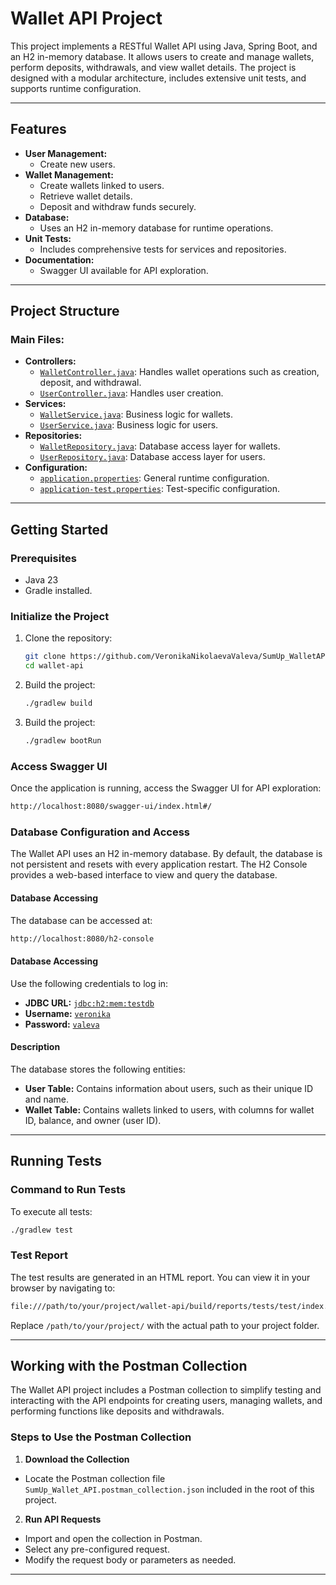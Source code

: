 # Wallet API Project

This project implements a RESTful Wallet API using Java, Spring Boot, and an H2 in-memory database. It allows users to create and manage wallets, perform deposits, withdrawals, and view wallet details. The project is designed with a modular architecture, includes extensive unit tests, and supports runtime configuration.

---

## Features

- **User Management:**
    - Create new users.
- **Wallet Management:**
    - Create wallets linked to users.
    - Retrieve wallet details.
    - Deposit and withdraw funds securely.
- **Database:**
    - Uses an H2 in-memory database for runtime operations.
- **Unit Tests:**
    - Includes comprehensive tests for services and repositories.
- **Documentation:**
    - Swagger UI available for API exploration.

---

## Project Structure

### Main Files:
- **Controllers:**
    - [`WalletController.java`](WalletController.java): Handles wallet operations such as creation, deposit, and withdrawal.
    - [`UserController.java`](UserController.java): Handles user creation.
- **Services:**
    - [`WalletService.java`](WalletService.java): Business logic for wallets.
    - [`UserService.java`](UserService.java): Business logic for users.
- **Repositories:**
    - [`WalletRepository.java`](WalletRepository.java): Database access layer for wallets.
    - [`UserRepository.java`](UserRepository.java): Database access layer for users.
- **Configuration:**
    - [`application.properties`](application.properties): General runtime configuration.
    - [`application-test.properties`](application-test.properties): Test-specific configuration.

---

## Getting Started

### Prerequisites

- Java 23
- Gradle installed.

### Initialize the Project

1. Clone the repository:
   ```bash
   git clone https://github.com/VeronikaNikolaevaValeva/SumUp_WalletAPI.git
   cd wallet-api
   ```

2. Build the project:
   ```bash
   ./gradlew build
   ```

3. Build the project:
   ```bash
   ./gradlew bootRun
   ```

### Access Swagger UI
Once the application is running, access the Swagger UI for API exploration:
   ```bash
   http://localhost:8080/swagger-ui/index.html#/ 
   ```

### Database Configuration and Access
The Wallet API uses an H2 in-memory database. By default, the database is not persistent and resets with every application restart. The H2 Console provides a web-based interface to view and query the database.

#### Database Accessing
The database can be accessed at:
  ```bash
  http://localhost:8080/h2-console
  ```

#### Database Accessing
Use the following credentials to log in:
  - **JDBC URL:** [`jdbc:h2:mem:testdb`](jdbc:h2:mem:testdb)
  - **Username:** [`veronika`](veronika)
  - **Password:** [`valeva`](valeva)

#### Description
The database stores the following entities:
- **User Table:** Contains information about users, such as their unique ID and name.
- **Wallet Table:** Contains wallets linked to users, with columns for wallet ID, balance, and owner (user ID).
---

## Running Tests

### Command to Run Tests
To execute all tests:
  ```bash
  ./gradlew test
  ```
### Test Report
The test results are generated in an HTML report. You can view it in your browser by navigating to:
  ```bash
  file:///path/to/your/project/wallet-api/build/reports/tests/test/index.html
  ```
Replace `/path/to/your/project/` with the actual path to your project folder.

---


## Working with the Postman Collection
The Wallet API project includes a Postman collection to simplify testing and interacting with the API endpoints for creating users, managing wallets, and performing functions like deposits and withdrawals.

### Steps to Use the Postman Collection

1. **Download the Collection**
  - Locate the Postman collection file `SumUp_Wallet_API.postman_collection.json` included in the root of this project.

2. **Run API Requests**
  - Import and open the collection in Postman.
  - Select any pre-configured request.
  - Modify the request body or parameters as needed.

---